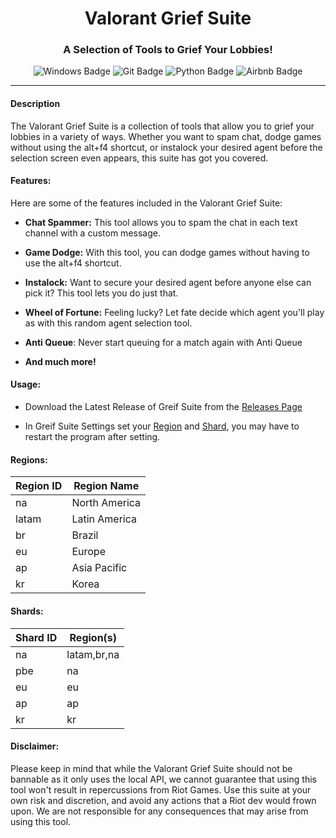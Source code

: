 
<div align="center">
  <h1>Valorant Grief Suite</h1>
  <h3>A Selection of Tools to Grief Your Lobbies!</h3>
  <img src="https://img.shields.io/badge/Windows-0078D6?style=for-the-badge&logo=windows&logoColor=white" alt="Windows Badge">
  <img src="https://img.shields.io/badge/git-%23F05033.svg?style=for-the-badge&logo=git&logoColor=white" alt="Git Badge">
  <img src="https://img.shields.io/badge/python-3670A0?style=for-the-badge&logo=python&logoColor=ffdd54" alt="Python Badge">
  <img src="https://img.shields.io/badge/Airbnb-%23ff5a5f.svg?style=for-the-badge&logo=Airbnb&logoColor=white" alt="Airbnb Badge">
</div>
 
---
#### Description

The Valorant Grief Suite is a collection of tools that allow you to grief your lobbies in a variety of ways. Whether you want to spam chat, dodge games without using the alt+f4 shortcut, or instalock your desired agent before the selection screen even appears, this suite has got you covered.

#### Features:

Here are some of the features included in the Valorant Grief Suite:

- **Chat Spammer:** This tool allows you to spam the chat in each text channel with a custom message.

- **Game Dodge:** With this tool, you can dodge games without having to use the alt+f4 shortcut.

- **Instalock:** Want to secure your desired agent before anyone else can pick it? This tool lets you do just that.

- **Wheel of Fortune:** Feeling lucky? Let fate decide which agent you'll play as with this random agent selection tool.

- **Anti Queue**: Never start queuing for a match again with Anti Queue

- **And much more!**

#### Usage:

- Download the Latest Release of Greif Suite from the [Releases Page](https://github.com/idkfelix/Greif-Suite/releases)

- In Greif Suite Settings set your [Region](#Regions) and [Shard](#Shards), you may have to restart the program after setting.

#### Regions:
| Region ID | Region Name |
| --- | ---|
| na | North America |
| latam | Latin America |
| br | Brazil |
| eu | Europe |
| ap | Asia Pacific |
| kr | Korea |

#### Shards:
| Shard ID | Region(s)|
| --- | ---|
| na | latam,br,na |
| pbe | na |
| eu | eu |
| ap | ap |
| kr | kr |

#### Disclaimer:

Please keep in mind that while the Valorant Grief Suite should not be bannable as it only uses the local API, we cannot guarantee that using this tool won't result in repercussions from Riot Games. Use this suite at your own risk and discretion, and avoid any actions that a Riot dev would frown upon. We are not responsible for any consequences that may arise from using this tool.